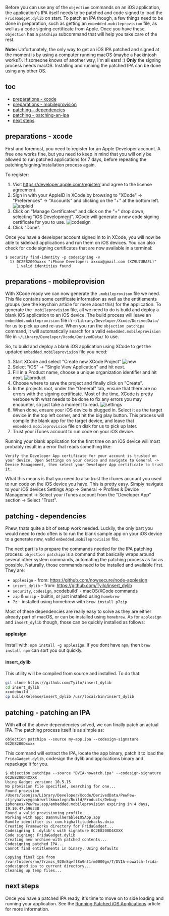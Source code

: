 Before you can use any of the `objection` commands on an iOS application, the application's IPA itself needs to be patched and code signed to load the `FridaGadget.dylib` on start. To patch an IPA though, a few things need to be done in preparation, such as getting an `embedded.mobileprovision` file, as well as a code signing certificate from Apple. Once you have these, `objection` has a `patchipa` subcommand that will help you take care of the rest.

**Note:** Unfortunately, the only way to get an iOS IPA patched and signed at the moment is by using a computer running macOS (maybe a hackintosh works?). If someone knows of another way, I'm all ears! :) **Only** the signing process needs macOS. Installing and running the patched IPA can be done using any other OS.

## toc
* [preparations - xcode](#preparations---xcode)
* [preparations - mobileprovision](#preparations---mobileprovision)
* [patching - dependencies](#patching---dependencies)
* [patching - patching-an-ipa](#patching---patching-an-ipa)
* [next steps](#next-steps)

## preparations - xcode
First and foremost, you need to register for an Apple Developer account. A free one works fine, but you need to keep in mind that you will only be allowed to run patched applications for 7 days, before repeating the patching/signing/installation process again. 

To register:

1. Visit https://developer.apple.com/register/ and agree to the license agreement.
2. Sign in with your AppleID in XCode by browsing to "XCode" -> "Preferences" -> "Accounts" and clicking on the "+" at the bottom left.
![appleid](https://i.imgur.com/hKLnf9p.png)
3. Click on "Manage Certificates" and click on the "+" drop down, selecting "iOS Development". XCode will generate a new code signing certificate for you to use.
![codesign](https://i.imgur.com/MMQpyjl.png)
4. Click "Done".

Once you have a developer account signed in to in XCode, you will now be able to sideload applications and run them on iOS devices. You can also check for code signing certificates that are now available in a terminal:

```
$ security find-identity -p codesigning -v
  1) 0C2E8200Dxxxx "iPhone Developer: xxxxx@gmail.com (XZ9U7UBAEL)"
     1 valid identities found
```

## preparations - mobileprovision
With XCode ready we can now generate the `.mobileprovison` file we need. This file contains some certificate information as well as the entitlements groups (see the keychain article for more about this) for the application. To generate the `.mobileprovision` file, all we need to do is build and deploy a blank iOS application to an iOS device. The build process will leave an `embedded.mobileprovision` file in `~/Library/Developer/Xcode/DerivedData/` for us to pick up and re-use. When you run the `objection patchipa` command, it will automatically search for a valid `embedded.mobileprovision` file in `~/Library/Developer/Xcode/DerivedData/` to use.

So, to build and deploy a blank iOS application using XCode to get the updated `embedded.mobileprovision` file you need:

1. Start XCode and select "Create new XCode Project"
![new](https://i.imgur.com/pgI9GjJ.png)
2. Select "iOS" -> "Single View Application" and hit next.
3. Fill in a Product name, choose a unique organization identifier and hit next.
![product](https://i.imgur.com/T2takof.png)
4. Choose where to save the project and finally click on "Create".
5. In the projects root, under the "General" tab, ensure that there are no errors with the signing certificate. Most of the time, XCode is pretty verbose with what needs to be done to fix any errors you may encounter, so just take a moment to read.
![settings](https://i.imgur.com/bIF6LaS.png)
6. When done, ensure your iOS device is plugged in. Select it as the target device in the top left corner, and hit the big play button. This process will compile the blank app for the target device, and leave that `embedded.mobileprovision` file on disk for us to pick up later.
7. Trust your iTunes account to run code on your iOS device.

Running your blank application for the first time on an iOS device will most probably result in a error that reads something like:
```
Verify the Developer App certificate for your account is trusted on your device. Open Settings on your device and navigate to General -> Device Management, then select your Developer App certificate to trust it.
```
What this means is that you need to also trust the iTunes account you used to run code on the iOS device you have.  This is pretty easy. Simply navigate to your iOS devices Settings App -> General -> Profiles & Device Management -> Select your iTunes account from the "Developer App" section -> Select "Trust".

## patching - dependencies
Phew, thats quite a bit of setup work needed. Luckily, the only part you would need to redo often is to run the blank sample app on your iOS device to a generate new, valid `embedded.mobileprovision` file.

The next part is to prepare the commands needed for the IPA patching process. `objection patchipa` is a command that basically wraps around several other system commands, automating the patching process as far as possible. Naturally, those commands need to be installed and available first. They are:

* `applesign` - from: https://github.com/nowsecure/node-applesign
* `insert_dylib` - from: https://github.com/Tyilo/insert_dylib
* `security`, `codesign`, xcodebuild` - macOS/XCode commands
* `zip` & `unzip` - builtin, or just installed using `homebrew`
* `7z` - installed using homebrew with `brew install p7zip`

Most of these dependencies are really easy to solve as they are either already part of macOS, or can be installed using `homebrew`. As for `applesign` and `insert_dylib` though, those can be quickly installed as follows:

#### applesign
Install with: `npm install -g applesign`. If you dont have `npm`, then `brew install npm` can sort you out quickly.

#### insert_dylib
This utility will be compiled from source and installed. To do that:

```bash
git clone https://github.com/Tyilo/insert_dylib
cd insert_dylib
xcodebuild
cp build/Release/insert_dylib /usr/local/bin/insert_dylib
```

## patching - patching an IPA
With **all** of the above dependencies solved, we can finally patch an actual IPA. The patching process itself is as simple as:

```
objection patchipa --source my-app.ipa --codesign-signature 0C2E8200Dxxxx
```

This command will extract the IPA, locate the app binary, patch it to load the `FridaGadget.dylib`, codesign the dylib and applications binary and repackage it for you.

```
$ objection patchipa --source "DVIA-nowatch.ipa" --codesign-signature 0C2E8200D4XXXX
Using Gadget version: 10.5.15
No provision file specified, searching for one...
Found provision /Users/leonjza/Library/Developer/Xcode/DerivedData/PewPew-ctjryaatvxygoabrwrllkmwxlvgn/Build/Products/Debug-iphoneos/PewPew.app/embedded.mobileprovision expiring in 4 days, 19:10:47.596338
Found a valid provisioning profile
Working with app: DamnVulnerableIOSApp.app
Bundle identifier is: com.highaltitudehacks.dvia
Creating Frameworks directory for FridaGadget...
Codesigning 1 .dylib's with signature 0C2E8200D4XXXX
Code signing: FridaGadget.dylib
Creating new archive with patched contents...
Codesigning patched IPA...
Cannot find entitlements in binary. Using defaults

Copying final ipa from /var/folders/nn/7rzmzs_920n8qvff8n9nf1rm0000gn/T/DVIA-nowatch-frida-codesigned.ipa to current directory...
Cleaning up temp files...
```

## next steps
Once you have a patched IPA ready, it's time to move on to side loading and running your application. See the [Running Patched iOS Applications](Running-Patched-iOS-Applications) article for more information.